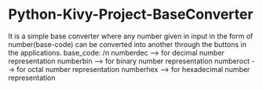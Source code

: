 # Python-Kivy-Project-BaseConverter
It is a simple base converter where any number given in input in the form of number(base-code) can be converted into another through the buttons in the applications.
base_code: /n
numberdec --> for decimal number representation
numberbin --> for binary number representation
numberoct --> for octal number representation
numberhex --> for hexadecimal number representation
